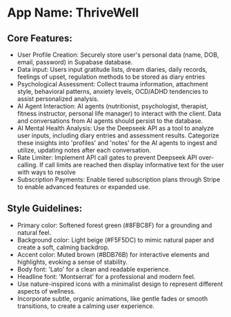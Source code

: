 # **App Name**: ThriveWell

## Core Features:

- User Profile Creation: Securely store user's personal data (name, DOB, email, password) in Supabase database.
- Data input: Users input gratitude lists, dream diaries, daily records, feelings of upset, regulation methods to be stored as diary entries
- Psychological Assessment: Collect trauma information, attachment style, behavioral patterns, anxiety levels, OCD/ADHD tendencies to assist personalized analysis.
- AI Agent Interaction: AI agents (nutritionist, psychologist, therapist, fitness instructor, personal life manager) to interact with the client. Data and conversations from AI agents should persist to the database.
- AI Mental Health Analysis: Use the Deepseek API as a tool to analyze user inputs, including diary entries and assessment results. Categorize these insights into 'profiles' and 'notes' for the AI agents to ingest and utilize, updating notes after each conversation.
- Rate Limiter: Implement API call gates to prevent Deepseek API over-calling. If call limits are reached then display informative text for the user with ways to resolve
- Subscription Payments: Enable tiered subscription plans through Stripe to enable advanced features or expanded use.

## Style Guidelines:

- Primary color: Softened forest green (#8FBC8F) for a grounding and natural feel.
- Background color: Light beige (#F5F5DC) to mimic natural paper and create a soft, calming backdrop.
- Accent color: Muted brown (#BDB76B) for interactive elements and highlights, evoking a sense of stability.
- Body font: 'Lato' for a clean and readable experience.
- Headline font: 'Montserrat' for a professional and modern feel.
- Use nature-inspired icons with a minimalist design to represent different aspects of wellness.
- Incorporate subtle, organic animations, like gentle fades or smooth transitions, to create a calming user experience.